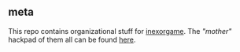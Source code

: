 meta
----

This repo contains organizational stuff for [inexorgame](https://inexor.org). 
The _"mother"_ hackpad of them all can be found [here](https://hackmd.io/1EUrMWEVTOqzg65FDK2dAg?view).
